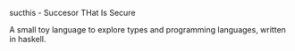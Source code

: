 
sucthis - Succesor THat Is Secure

A small toy language to explore types and programming languages, written in haskell.
